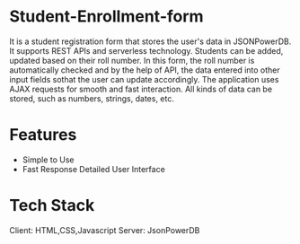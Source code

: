 # Student-Enrollment-form
It is a student registration form that stores the user's data in JSONPowerDB. It supports REST APIs and serverless technology. Students can be added, updated based on their roll number. In this form, the roll number is automatically checked and by the help of API, the data entered into other input fields sothat the user can update accordingly. The application uses AJAX requests for smooth and fast interaction. All kinds of data can be stored, such as numbers, strings, dates, etc.
# Features
* Simple to Use
* Fast Response
Detailed User Interface

# Tech Stack
Client: HTML,CSS,Javascript
Server: JsonPowerDB

